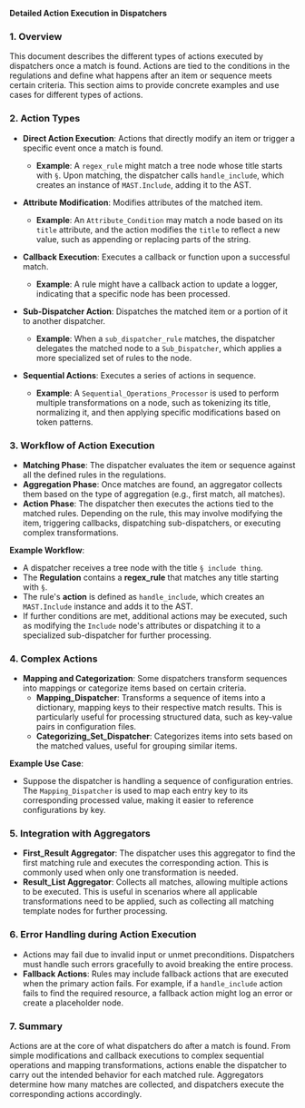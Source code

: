 **Detailed Action Execution in Dispatchers**

### 1. **Overview**
This document describes the different types of actions executed by dispatchers once a match is found. Actions are tied to the conditions in the regulations and define what happens after an item or sequence meets certain criteria. This section aims to provide concrete examples and use cases for different types of actions.

### 2. **Action Types**
   - **Direct Action Execution**: Actions that directly modify an item or trigger a specific event once a match is found.
     - **Example**: A `regex_rule` might match a tree node whose title starts with `§`. Upon matching, the dispatcher calls `handle_include`, which creates an instance of `MAST.Include`, adding it to the AST.

   - **Attribute Modification**: Modifies attributes of the matched item.
     - **Example**: An `Attribute_Condition` may match a node based on its `title` attribute, and the action modifies the `title` to reflect a new value, such as appending or replacing parts of the string.

   - **Callback Execution**: Executes a callback or function upon a successful match.
     - **Example**: A rule might have a callback action to update a logger, indicating that a specific node has been processed.

   - **Sub-Dispatcher Action**: Dispatches the matched item or a portion of it to another dispatcher.
     - **Example**: When a `sub_dispatcher_rule` matches, the dispatcher delegates the matched node to a `Sub_Dispatcher`, which applies a more specialized set of rules to the node.

   - **Sequential Actions**: Executes a series of actions in sequence.
     - **Example**: A `Sequential_Operations_Processor` is used to perform multiple transformations on a node, such as tokenizing its title, normalizing it, and then applying specific modifications based on token patterns.

### 3. **Workflow of Action Execution**
   - **Matching Phase**: The dispatcher evaluates the item or sequence against all the defined rules in the regulations.
   - **Aggregation Phase**: Once matches are found, an aggregator collects them based on the type of aggregation (e.g., first match, all matches).
   - **Action Phase**: The dispatcher then executes the actions tied to the matched rules. Depending on the rule, this may involve modifying the item, triggering callbacks, dispatching sub-dispatchers, or executing complex transformations.

**Example Workflow**:
- A dispatcher receives a tree node with the title `§ include thing`.
- The **Regulation** contains a **regex_rule** that matches any title starting with `§`.
- The rule's **action** is defined as `handle_include`, which creates an `MAST.Include` instance and adds it to the AST.
- If further conditions are met, additional actions may be executed, such as modifying the `Include` node's attributes or dispatching it to a specialized sub-dispatcher for further processing.

### 4. **Complex Actions**
   - **Mapping and Categorization**: Some dispatchers transform sequences into mappings or categorize items based on certain criteria.
     - **Mapping_Dispatcher**: Transforms a sequence of items into a dictionary, mapping keys to their respective match results. This is particularly useful for processing structured data, such as key-value pairs in configuration files.
     - **Categorizing_Set_Dispatcher**: Categorizes items into sets based on the matched values, useful for grouping similar items.

**Example Use Case**:
- Suppose the dispatcher is handling a sequence of configuration entries. The `Mapping_Dispatcher` is used to map each entry key to its corresponding processed value, making it easier to reference configurations by key.

### 5. **Integration with Aggregators**
- **First_Result Aggregator**: The dispatcher uses this aggregator to find the first matching rule and executes the corresponding action. This is commonly used when only one transformation is needed.
- **Result_List Aggregator**: Collects all matches, allowing multiple actions to be executed. This is useful in scenarios where all applicable transformations need to be applied, such as collecting all matching template nodes for further processing.

### 6. **Error Handling during Action Execution**
   - Actions may fail due to invalid input or unmet preconditions. Dispatchers must handle such errors gracefully to avoid breaking the entire process.
   - **Fallback Actions**: Rules may include fallback actions that are executed when the primary action fails. For example, if a `handle_include` action fails to find the required resource, a fallback action might log an error or create a placeholder node.

### 7. **Summary**
Actions are at the core of what dispatchers do after a match is found. From simple modifications and callback executions to complex sequential operations and mapping transformations, actions enable the dispatcher to carry out the intended behavior for each matched rule. Aggregators determine how many matches are collected, and dispatchers execute the corresponding actions accordingly.

